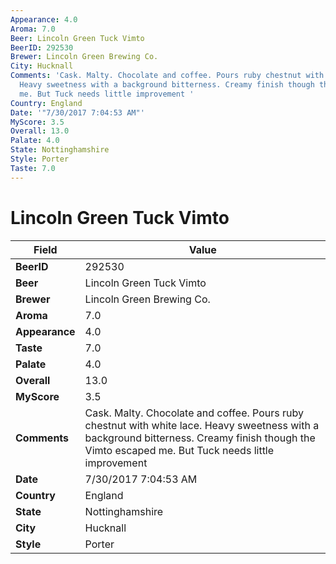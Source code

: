 ```yaml
---
Appearance: 4.0
Aroma: 7.0
Beer: Lincoln Green Tuck Vimto
BeerID: 292530
Brewer: Lincoln Green Brewing Co.
City: Hucknall
Comments: 'Cask. Malty. Chocolate and coffee. Pours ruby chestnut with white lace.
  Heavy sweetness with a background bitterness. Creamy finish though the Vimto escaped
  me. But Tuck needs little improvement '
Country: England
Date: '"7/30/2017 7:04:53 AM"'
MyScore: 3.5
Overall: 13.0
Palate: 4.0
State: Nottinghamshire
Style: Porter
Taste: 7.0
---
```


# Lincoln Green Tuck Vimto

| Field         | Value |
|---------------|-------|
| **BeerID** | 292530 |
| **Beer** | Lincoln Green Tuck Vimto |
| **Brewer** | Lincoln Green Brewing Co. |
| **Aroma** | 7.0 |
| **Appearance** | 4.0 |
| **Taste** | 7.0 |
| **Palate** | 4.0 |
| **Overall** | 13.0 |
| **MyScore** | 3.5 |
| **Comments** | Cask. Malty. Chocolate and coffee. Pours ruby chestnut with white lace. Heavy sweetness with a background bitterness. Creamy finish though the Vimto escaped me. But Tuck needs little improvement  |
| **Date** | 7/30/2017 7:04:53 AM |
| **Country** | England |
| **State** | Nottinghamshire |
| **City** | Hucknall |
| **Style** | Porter |
